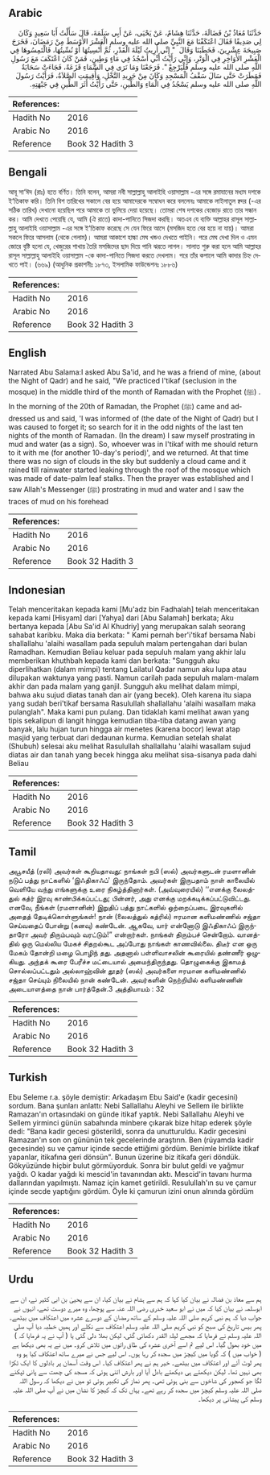 ## Arabic


<div dir="rtl" lang="ar" style={{fontSize:'larger',backgroundColor:'#f8f9fa',padding:20}}>
حَدَّثَنَا مُعَاذُ بْنُ فَضَالَةَ، حَدَّثَنَا هِشَامٌ، عَنْ يَحْيَى، عَنْ أَبِي سَلَمَةَ، قَالَ سَأَلْتُ أَبَا سَعِيدٍ وَكَانَ لِي صَدِيقًا فَقَالَ اعْتَكَفْنَا مَعَ النَّبِيِّ صلى الله عليه وسلم الْعَشْرَ الأَوْسَطَ مِنْ رَمَضَانَ، فَخَرَجَ صَبِيحَةَ عِشْرِينَ، فَخَطَبَنَا وَقَالَ ‏ "‏ إِنِّي أُرِيتُ لَيْلَةَ الْقَدْرِ، ثُمَّ أُنْسِيتُهَا أَوْ نُسِّيتُهَا، فَالْتَمِسُوهَا فِي الْعَشْرِ الأَوَاخِرِ فِي الْوَتْرِ، وَإِنِّي رَأَيْتُ أَنِّي أَسْجُدُ فِي مَاءٍ وَطِينٍ، فَمَنْ كَانَ اعْتَكَفَ مَعَ رَسُولِ اللَّهِ صلى الله عليه وسلم فَلْيَرْجِعْ ‏"‏‏.‏ فَرَجَعْنَا وَمَا نَرَى فِي السَّمَاءِ قَزَعَةً، فَجَاءَتْ سَحَابَةٌ فَمَطَرَتْ حَتَّى سَالَ سَقْفُ الْمَسْجِدِ وَكَانَ مِنْ جَرِيدِ النَّخْلِ، وَأُقِيمَتِ الصَّلاَةُ، فَرَأَيْتُ رَسُولَ اللَّهِ صلى الله عليه وسلم يَسْجُدُ فِي الْمَاءِ وَالطِّينِ، حَتَّى رَأَيْتُ أَثَرَ الطِّينِ فِي جَبْهَتِهِ‏.‏
</div>
<div style={{backgroundColor:'#f8f9fa',padding:20, marginBottom: 10}}><table> <thead> <tr> <th>References:</th> <th></th> </tr> </thead> <tbody><tr><td>Hadith No</td><td>2016</td></tr><tr><td>Arabic No</td><td>2016</td></tr><tr><td>Reference</td><td>Book 32 Hadith 3</td></tr></tbody></table></div>

## Bengali


<div dir="ltr" lang="bn" style={{fontSize:'larger',backgroundColor:'#f8f9fa',padding:20}}>
আবূ সা‘ঈদ (রাঃ) হতে বর্ণিত। তিনি বলেন, আমরা নবী সাল্লাল্লাহু আলাইহি ওয়াসাল্লাম -এর সঙ্গে রমাযানের মধ্যম দশকে ই‘তিকাফ করি। তিনি বিশ তারিখের সকালে বের হয়ে আমাদেরকে সম্বোধন করে বললেনঃ আমাকে লাইলাতুল ক্বদর (-এর সঠিক তারিখ) দেখানো হয়েছিল পরে আমাকে তা ভুলিয়ে দেয়া হয়েছে। তোমরা শেষ দশকের বেজোড় রাতে তার সন্ধান কর। আমি দেখতে পেয়েছি যে, আমি (ঐ রাতে) কাদা-পানিতে সিজদা করছি। অতএব যে ব্যক্তি আল্লাহর রাসূল সাল্লাল্লাহু আলাইহি ওয়াসাল্লাম -এর সঙ্গে ই‘তিকাফ করেছে সে যেন ফিরে আসে (মসজিদ হতে বের হয়ে না যায়)। আমরা সকলে ফিরে আসলাম (থেকে গেলাম)। আমরা আকাশে হাল্কা মেঘ খন্ডও দেখতে পাইনি। পরে মেঘ দেখা দিল ও এমন জোরে বৃষ্টি হলো যে, খেজুরের শাখায় তৈরি মসজিদের ছাদ দিয়ে পানি ঝরতে লাগল। সালাত শুরু করা হলে আমি আল্লাহর রাসূল সাল্লাল্লাহু আলাইহি ওয়াসাল্লাম -কে কাদা-পানিতে সিজদা করতে দেখলাম। পরে তাঁর কপালে আমি কাদার চিহ্ন দেখতে পাই। (৬৬৯) (আধুনিক প্রকাশনীঃ ১৮৭৩, ইসলামিক ফাউন্ডেশনঃ ১৮৮৬)
</div>
<div style={{backgroundColor:'#f8f9fa',padding:20, marginBottom: 10}}><table> <thead> <tr> <th>References:</th> <th></th> </tr> </thead> <tbody><tr><td>Hadith No</td><td>2016</td></tr><tr><td>Arabic No</td><td>2016</td></tr><tr><td>Reference</td><td>Book 32 Hadith 3</td></tr></tbody></table></div>

## English


<div dir="ltr" lang="en" style={{fontSize:'larger',backgroundColor:'#f8f9fa',padding:20}}>
Narrated Abu Salama:I asked Abu Sa'id, and he was a friend of mine, (about the Night of Qadr) and he said, "We practiced I'tikaf (seclusion in the mosque) in the middle third of the month of Ramadan with the Prophet (ﷺ) . In the morning of the 20th of Ramadan, the Prophet (ﷺ) came and addressed us and said, 'I was informed of (the date of the Night of Qadr) but I was caused to forget it; so search for it in the odd nights of the last ten nights of the month of Ramadan. (In the dream) I saw myself prostrating in mud and water (as a sign). So, whoever was in I'tikaf with me should return to it with me (for another 10-day's period)', and we returned. At that time there was no sign of clouds in the sky but suddenly a cloud came and it rained till rainwater started leaking through the roof of the mosque which was made of date-palm leaf stalks. Then the prayer was established and I saw Allah's Messenger (ﷺ) prostrating in mud and water and I saw the traces of mud on his forehead
</div>
<div style={{backgroundColor:'#f8f9fa',padding:20, marginBottom: 10}}><table> <thead> <tr> <th>References:</th> <th></th> </tr> </thead> <tbody><tr><td>Hadith No</td><td>2016</td></tr><tr><td>Arabic No</td><td>2016</td></tr><tr><td>Reference</td><td>Book 32 Hadith 3</td></tr></tbody></table></div>

## Indonesian


<div dir="ltr" lang="id" style={{fontSize:'larger',backgroundColor:'#f8f9fa',padding:20}}>
Telah menceritakan kepada kami [Mu'adz bin Fadhalah] telah menceritakan kepada kami [Hisyam] dari [Yahya] dari [Abu Salamah] berkata; Aku bertanya kepada [Abu Sa'id Al Khudriy] yang merupakan salah seorang sahabat karibku. Maka dia berkata: " Kami pernah ber'i'tikaf bersama Nabi shallallahu 'alaihi wasallam pada sepuluh malam pertengahan dari bulan Ramadhan. Kemudian Beliau keluar pada sepuluh malam yang akhir lalu memberikan khuthbah kepada kami dan berkata: "Sungguh aku diperlihatkan (dalam mimpi) tentang Lailatul Qadar namun aku lupa atau dilupakan waktunya yang pasti. Namun carilah pada sepuluh malam-malam akhir dan pada malam yang ganjil. Sungguh aku melihat dalam mimpi, bahwa aku sujud diatas tanah dan air (yang becek). Oleh karena itu siapa yang sudah beri'tikaf bersama Rasulullah shallallahu 'alaihi wasallam maka pulanglah". Maka kami pun pulang. Dan tidaklah kami melihat awan yang tipis sekalipun di langit hingga kemudian tiba-tiba datang awan yang banyak, lalu hujan turun hingga air menetes (karena bocor) lewat atap masjid yang terbuat dari dedaunan kurma. Kemudian setelah shalat (Shubuh) selesai aku melihat Rasulullah shallallahu 'alaihi wasallam sujud diatas air dan tanah yang becek hingga aku melihat sisa-sisanya pada dahi Beliau
</div>
<div style={{backgroundColor:'#f8f9fa',padding:20, marginBottom: 10}}><table> <thead> <tr> <th>References:</th> <th></th> </tr> </thead> <tbody><tr><td>Hadith No</td><td>2016</td></tr><tr><td>Arabic No</td><td>2016</td></tr><tr><td>Reference</td><td>Book 32 Hadith 3</td></tr></tbody></table></div>

## Tamil


<div dir="ltr" lang="ta" style={{fontSize:'larger',backgroundColor:'#f8f9fa',padding:20}}>
அபூசயீத் (ரலி) அவர்கள் கூறியதாவது: நாங்கள் நபி (ஸல்) அவர்களுடன் ரமளானின் நடுப் பத்து நாட்களில் ‘இஃதிகாஃப்' இருந்தோம். அவர்கள் இருபதாம் நாள் காலையில் வெளியே வந்து எங்களுக்கு உரை நிகழ்த்தினார்கள். (அவ்வுரையில்) ‘‘எனக்கு லைலத்துல் கத்ர் இரவு காண்பிக்கப்பட்டது; பின்னர், அது எனக்கு மறக்கடிக்கப்பட்டுவிட்டது. எனவே, நீங்கள் (ரமளானின்) இறுதிப் பத்து நாட்களில் ஒற்றைப்படை இரவுகளில் அதைத் தேடிக்கொள்ளுங்கள்! நான் (லைலத்துல் கத்ரில்) ஈரமான களிமண்ணில் சஜ்தா செய்வதைப் போன்று (கனவு) கண்டேன். ஆகவே, யார் என்னோடு இஃதிகாஃப் இருந்தாரோ அவர் திரும்பவும் வரட்டும்!” என்றார்கள். நாங்கள் திரும்பச் சென்றோம். வானத்தில் ஒரு மெல்லிய மேகச் சிதறல்கூட அப்போது நாங்கள் காணவில்லை. திடீர் என ஒரு மேகம் தோன்றி மழை பொழிந் தது. அதனால் பள்ளிவாசலின் கூரையில் தண்ணீர் ஒழுகியது. அந்தக் கூரை பேரீச்ச மட்டையால் அமைந்திருந்தது. தொழுகைக்கு இகாமத் சொல்லப்பட்டதும் அல்லாஹ்வின் தூதர் (ஸல்) அவர்களை ஈரமான களிமண்ணில் சஜ்தா செய்யும் நிலையில் நான் கண்டேன். அவர்களின் நெற்றியில் களிமண்ணின் அடையாளத்தை நான் பார்த்தேன்.3 அத்தியாயம் : 32
</div>
<div style={{backgroundColor:'#f8f9fa',padding:20, marginBottom: 10}}><table> <thead> <tr> <th>References:</th> <th></th> </tr> </thead> <tbody><tr><td>Hadith No</td><td>2016</td></tr><tr><td>Arabic No</td><td>2016</td></tr><tr><td>Reference</td><td>Book 32 Hadith 3</td></tr></tbody></table></div>

## Turkish


<div dir="ltr" lang="tr" style={{fontSize:'larger',backgroundColor:'#f8f9fa',padding:20}}>
Ebu Seleme r.a. şöyle demiştir: Arkadaşım Ebu Said'e (kadir gecesini) sordum. Bana şunları anlattı: Nebi Sallallahu Aleyhi ve Sellem ile birlikte Ramazan'ın ortasındaki on günde itikaf yaptık. Nebi Sallallahu Aleyhi ve Sellem yirminci günün sabahında minbere çıkarak bize hitap ederek şöyle dedi: "Bana kadir gecesi gösterildi, sonra da unutturuldu. Kadir gecesini Ramazan'ın son on gününün tek gecelerinde araştırın. Ben (rüyamda kadir gecesinde) su ve çamur içinde secde ettiğimi gördüm. Benimle birlikte itikaf yapanlar, itikafına geri dönsün". Bunun üzerine biz itikafa geri döndük. Gökyüzünde hiçbir bulut görmüyorduk. Sonra bir bulut geldi ve yağmur yağdı. O kadar yağdı ki mescid'in tavanından aktı. Mescid'in tavanı hurma dallarından yapılmıştı. Namaz için kamet getirildi. Resulullah'ın su ve çamur içinde secde yaptığını gördüm. Öyle ki çamurun izini onun alnında gördüm
</div>
<div style={{backgroundColor:'#f8f9fa',padding:20, marginBottom: 10}}><table> <thead> <tr> <th>References:</th> <th></th> </tr> </thead> <tbody><tr><td>Hadith No</td><td>2016</td></tr><tr><td>Arabic No</td><td>2016</td></tr><tr><td>Reference</td><td>Book 32 Hadith 3</td></tr></tbody></table></div>

## Urdu


<div dir="rtl" lang="ur" style={{fontSize:'larger',backgroundColor:'#f8f9fa',padding:20}}>
ہم سے معاذ بن فضالہ نے بیان کیا کہا کہ ہم سے ہشام نے بیان کیا، ان سے یحییٰ بن ابی کثیر نے، ان سے ابوسلمہ نے بیان کیا کہ میں نے ابو سعید خدری رضی اللہ عنہ سے پوچھا، وہ میرے دوست تھے، انہوں نے جواب دیا کہ ہم نبی کریم صلی اللہ علیہ وسلم کے ساتھ رمضان کے دوسرے عشرہ میں اعتکاف میں بیٹھے۔ پھر بیس تاریخ کی صبح کو نبی کریم صلی اللہ علیہ وسلم اعتکاف سے نکلے اور ہمیں خطبہ دیا آپ صلی اللہ علیہ وسلم نے فرمایا کہ مجھے لیلۃ القدر دکھائی گئی، لیکن بھلا دلی گئی یا ( آپ نے یہ فرمایا کہ ) میں خود بھول گیا۔ اس لیے تم اسے آخری عشرہ کی طاق راتوں میں تلاش کرو۔ میں نے یہ بھی دیکھا ہے ( خواب میں ) کہ گویا میں کیچڑ میں سجدہ کر رہا ہوں۔ اس لیے جس نے میرے ساتھ اعتکاف کیا ہو وہ پھر لوٹ آئے اور اعتکاف میں بیٹھے۔ خیر ہم نے پھر اعتکاف کیا۔ اس وقت آسمان پر بادلوں کا ایک ٹکڑا بھی نہیں تھا۔ لیکن دیکھتے ہی دیکھتے بادل آیا اور بارش اتنی ہوئی کہ مسجد کی چھت سے پانی ٹپکنے لگا جو کھجور کی شاخوں سے بنی ہوئی تھی۔ پھر نماز کی تکبیر ہوئی تو میں نے دیکھا کہ رسول اللہ صلی اللہ علیہ وسلم کیچڑ میں سجدہ کر رہے تھے۔ یہاں تک کہ کیچڑ کا نشان میں نے آپ صلی اللہ علیہ وسلم کی پیشانی پر دیکھا۔
</div>
<div style={{backgroundColor:'#f8f9fa',padding:20, marginBottom: 10}}><table> <thead> <tr> <th>References:</th> <th></th> </tr> </thead> <tbody><tr><td>Hadith No</td><td>2016</td></tr><tr><td>Arabic No</td><td>2016</td></tr><tr><td>Reference</td><td>Book 32 Hadith 3</td></tr></tbody></table></div>